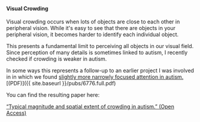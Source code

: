 #### **Visual Crowding** ####

Visual crowding occurs when lots of objects are close to each other in peripheral vision. While it's easy to see that there are objects in your peripheral vision, it becomes harder to identify each individual object.

This presents a fundamental limit to perceiving all objects in our visual field. Since perception of many details is sometimes linked to autism, I recently checked if crowding is weaker in autism.

In some ways this represents a follow-up to an earlier project I was involved in in which we found [slightly more narrowly focused attention in autism.](http://www.jneurosci.org/content/33/16/6776) [(PDF)]({{ site.baseurl }}/pubs/6776.full.pdf)

You can find the resulting paper here:

[“Typical magnitude and spatial extent of crowding in autism.” (Open Access)](http://jov.arvojournals.org/article.aspx?articleid=2505402)
